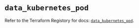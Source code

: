 # `data_kubernetes_pod`

Refer to the Terraform Registory for docs: [`data_kubernetes_pod`](https://registry.terraform.io/providers/hashicorp/kubernetes/2.24.0/docs/data-sources/pod).
